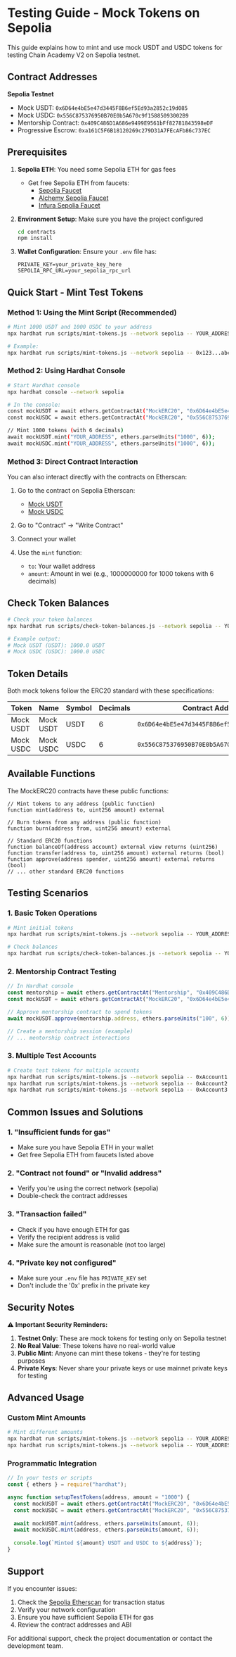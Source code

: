 # Testing Guide - Mock Tokens on Sepolia

This guide explains how to mint and use mock USDT and USDC tokens for testing Chain Academy V2 on Sepolia testnet.

## Contract Addresses

**Sepolia Testnet**
- Mock USDT: `0x6D64e4bE5e47d3445F8B6ef5Ed93a2852c19d085`
- Mock USDC: `0x556C875376950B70E0b5A670c9f15885093002B9`
- Mentorship Contract: `0x409C486D1A686e9499E9561bFf82781843598eDF`
- Progressive Escrow: `0xa161C5F6B18120269c279D31A7FEcAFb86c737EC`

## Prerequisites

1. **Sepolia ETH**: You need some Sepolia ETH for gas fees
   - Get free Sepolia ETH from faucets:
     - [Sepolia Faucet](https://sepoliafaucet.com/)
     - [Alchemy Sepolia Faucet](https://sepoliafaucet.com/)
     - [Infura Sepolia Faucet](https://www.infura.io/faucet/sepolia)

2. **Environment Setup**: Make sure you have the project configured
   ```bash
   cd contracts
   npm install
   ```

3. **Wallet Configuration**: Ensure your `.env` file has:
   ```env
   PRIVATE_KEY=your_private_key_here
   SEPOLIA_RPC_URL=your_sepolia_rpc_url
   ```

## Quick Start - Mint Test Tokens

### Method 1: Using the Mint Script (Recommended)

```bash
# Mint 1000 USDT and 1000 USDC to your address
npx hardhat run scripts/mint-tokens.js --network sepolia -- YOUR_ADDRESS 1000

# Example:
npx hardhat run scripts/mint-tokens.js --network sepolia -- 0x123...abc 1000
```

### Method 2: Using Hardhat Console

```bash
# Start Hardhat console
npx hardhat console --network sepolia

# In the console:
const mockUSDT = await ethers.getContractAt("MockERC20", "0x6D64e4bE5e47d3445F8B6ef5Ed93a2852c19d085");
const mockUSDC = await ethers.getContractAt("MockERC20", "0x556C875376950B70E0b5A670c9f15885093002B9");

// Mint 1000 tokens (with 6 decimals)
await mockUSDT.mint("YOUR_ADDRESS", ethers.parseUnits("1000", 6));
await mockUSDC.mint("YOUR_ADDRESS", ethers.parseUnits("1000", 6));
```

### Method 3: Direct Contract Interaction

You can also interact directly with the contracts on Etherscan:

1. Go to the contract on Sepolia Etherscan:
   - [Mock USDT](https://sepolia.etherscan.io/address/0x6D64e4bE5e47d3445F8B6ef5Ed93a2852c19d085)
   - [Mock USDC](https://sepolia.etherscan.io/address/0x556C875376950B70E0b5A670c9f15885093002B9)

2. Go to "Contract" -> "Write Contract"
3. Connect your wallet
4. Use the `mint` function:
   - `to`: Your wallet address
   - `amount`: Amount in wei (e.g., 1000000000 for 1000 tokens with 6 decimals)

## Check Token Balances

```bash
# Check your token balances
npx hardhat run scripts/check-token-balances.js --network sepolia -- YOUR_ADDRESS

# Example output:
# Mock USDT (USDT): 1000.0 USDT
# Mock USDC (USDC): 1000.0 USDC
```

## Token Details

Both mock tokens follow the ERC20 standard with these specifications:

| Token | Name | Symbol | Decimals | Contract Address |
|-------|------|--------|----------|------------------|
| Mock USDT | Mock USDT | USDT | 6 | `0x6D64e4bE5e47d3445F8B6ef5Ed93a2852c19d085` |
| Mock USDC | Mock USDC | USDC | 6 | `0x556C875376950B70E0b5A670c9f15885093002B9` |

## Available Functions

The MockERC20 contracts have these public functions:

```solidity
// Mint tokens to any address (public function)
function mint(address to, uint256 amount) external

// Burn tokens from any address (public function)  
function burn(address from, uint256 amount) external

// Standard ERC20 functions
function balanceOf(address account) external view returns (uint256)
function transfer(address to, uint256 amount) external returns (bool)
function approve(address spender, uint256 amount) external returns (bool)
// ... other standard ERC20 functions
```

## Testing Scenarios

### 1. Basic Token Operations

```bash
# Mint initial tokens
npx hardhat run scripts/mint-tokens.js --network sepolia -- YOUR_ADDRESS 1000

# Check balances
npx hardhat run scripts/check-token-balances.js --network sepolia -- YOUR_ADDRESS
```

### 2. Mentorship Contract Testing

```javascript
// In Hardhat console
const mentorship = await ethers.getContractAt("Mentorship", "0x409C486D1A686e9499E9561bFf82781843598eDF");
const mockUSDT = await ethers.getContractAt("MockERC20", "0x6D64e4bE5e47d3445F8B6ef5Ed93a2852c19d085");

// Approve mentorship contract to spend tokens
await mockUSDT.approve(mentorship.address, ethers.parseUnits("100", 6));

// Create a mentorship session (example)
// ... mentorship contract interactions
```

### 3. Multiple Test Accounts

```bash
# Create test tokens for multiple accounts
npx hardhat run scripts/mint-tokens.js --network sepolia -- 0xAccount1... 1000
npx hardhat run scripts/mint-tokens.js --network sepolia -- 0xAccount2... 500
npx hardhat run scripts/mint-tokens.js --network sepolia -- 0xAccount3... 2000
```

## Common Issues and Solutions

### 1. "Insufficient funds for gas"
- Make sure you have Sepolia ETH in your wallet
- Get free Sepolia ETH from faucets listed above

### 2. "Contract not found" or "Invalid address"
- Verify you're using the correct network (sepolia)
- Double-check the contract addresses

### 3. "Transaction failed"
- Check if you have enough ETH for gas
- Verify the recipient address is valid
- Make sure the amount is reasonable (not too large)

### 4. "Private key not configured"
- Make sure your `.env` file has `PRIVATE_KEY` set
- Don't include the '0x' prefix in the private key

## Security Notes

⚠️ **Important Security Reminders:**

1. **Testnet Only**: These are mock tokens for testing only on Sepolia testnet
2. **No Real Value**: These tokens have no real-world value
3. **Public Mint**: Anyone can mint these tokens - they're for testing purposes
4. **Private Keys**: Never share your private keys or use mainnet private keys for testing

## Advanced Usage

### Custom Mint Amounts

```bash
# Mint different amounts
npx hardhat run scripts/mint-tokens.js --network sepolia -- YOUR_ADDRESS 500
npx hardhat run scripts/mint-tokens.js --network sepolia -- YOUR_ADDRESS 10000
```

### Programmatic Integration

```javascript
// In your tests or scripts
const { ethers } = require("hardhat");

async function setupTestTokens(address, amount = "1000") {
  const mockUSDT = await ethers.getContractAt("MockERC20", "0x6D64e4bE5e47d3445F8B6ef5Ed93a2852c19d085");
  const mockUSDC = await ethers.getContractAt("MockERC20", "0x556C875376950B70E0b5A670c9f15885093002B9");
  
  await mockUSDT.mint(address, ethers.parseUnits(amount, 6));
  await mockUSDC.mint(address, ethers.parseUnits(amount, 6));
  
  console.log(`Minted ${amount} USDT and USDC to ${address}`);
}
```

## Support

If you encounter issues:

1. Check the [Sepolia Etherscan](https://sepolia.etherscan.io/) for transaction status
2. Verify your network configuration
3. Ensure you have sufficient Sepolia ETH for gas
4. Review the contract addresses and ABI

For additional support, check the project documentation or contact the development team.